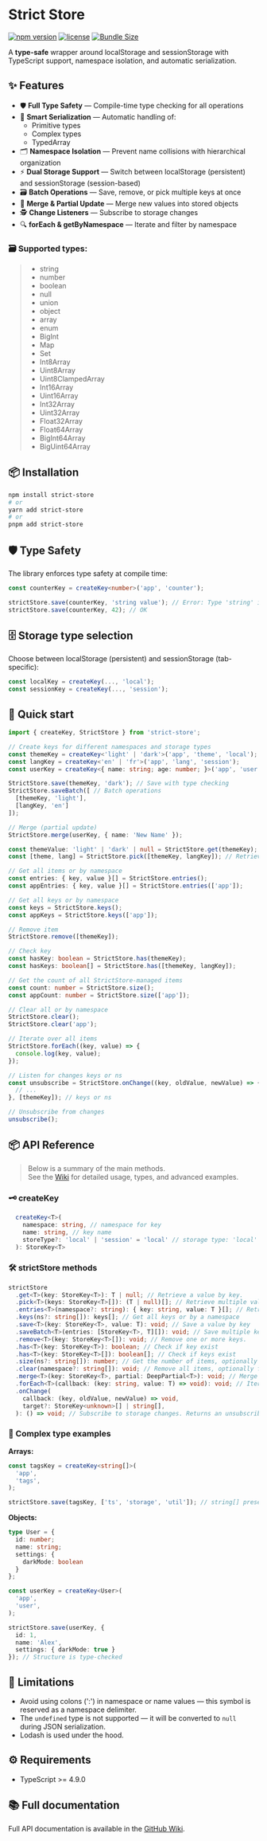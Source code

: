 # Strict Store

[![npm version](https://img.shields.io/npm/v/strict-store)](https://www.npmjs.com/package/strict-store)
[![license](https://img.shields.io/npm/l/strict-store?v=2)](https://github.com/Papaskas/strict-store/blob/main/LICENSE)
[![Bundle Size](https://img.shields.io/bundlephobia/min/strict-store)](https://bundlephobia.com/package/strict-store)

A **type-safe** wrapper around localStorage and sessionStorage with TypeScript support, namespace isolation, and automatic serialization.

## ✨ Features
- 🛡 **Full Type Safety** — Compile-time type checking for all operations
- 🧠 **Smart Serialization** — Automatic handling of:
    - Primitive types
    - Complex types
    - TypedArray
- 🗂 **Namespace Isolation** — Prevent name collisions with hierarchical organization
- ⚡ **Dual Storage Support** — Switch between localStorage (persistent) and sessionStorage (session-based)
- 🗃 **Batch Operations** — Save, remove, or pick multiple keys at once
- 🔄 **Merge & Partial Update** — Merge new values into stored objects
- 🕵️ **Change Listeners** — Subscribe to storage changes
- 🔍 **forEach & getByNamespace** — Iterate and filter by namespace

### 🗃️ Supported types:

> - string
> - number
> - boolean
> - null
> - union
> - object
> - array
> - enum
> - BigInt
> - Map
> - Set
> - Int8Array
> - Uint8Array
> - Uint8ClampedArray
> - Int16Array
> - Uint16Array
> - Int32Array
> - Uint32Array
> - Float32Array
> - Float64Array
> - BigInt64Array
> - BigUint64Array

## 📦 Installation

```bash
npm install strict-store
# or
yarn add strict-store
# or
pnpm add strict-store
```

## 🛡️ Type Safety

The library enforces type safety at compile time:

```typescript
const counterKey = createKey<number>('app', 'counter');

strictStore.save(counterKey, 'string value'); // Error: Type 'string' is not assignable to type 'number'
strictStore.save(counterKey, 42); // OK
```

## 🗄️ Storage type selection

Choose between localStorage (persistent) and sessionStorage (tab-specific):

```typescript
const localKey = createKey(..., 'local');
const sessionKey = createKey(..., 'session');
```

##  🚀 Quick start

```typescript
import { createKey, StrictStore } from 'strict-store';

// Create keys for different namespaces and storage types
const themeKey = createKey<'light' | 'dark'>('app', 'theme', 'local');
const langKey = createKey<'en' | 'fr'>('app', 'lang', 'session');
const userKey = createKey<{ name: string; age: number; }>('app', 'user', 'local');

StrictStore.save(themeKey, 'dark'); // Save with type checking
StrictStore.saveBatch([ // Batch operations
  [themeKey, 'light'],
  [langKey, 'en']
]);

// Merge (partial update)
StrictStore.merge(userKey, { name: 'New Name' });

const themeValue: 'light' | 'dark' | null = StrictStore.get(themeKey); // Retrieve with correct type inference
const [theme, lang] = StrictStore.pick([themeKey, langKey]); // Retrieve batch of values

// Get all items or by namespace
const entries: { key, value }[] = StrictStore.entries();
const appEntries: { key, value }[] = StrictStore.entries(['app']);

// Get all keys or by namespace
const keys = StrictStore.keys();
const appKeys = StrictStore.keys(['app']);

// Remove item
StrictStore.remove([themeKey]);

// Check key
const hasKey: boolean = StrictStore.has(themeKey);
const hasKeys: boolean[] = StrictStore.has([themeKey, langKey]);

// Get the count of all StrictStore-managed items
const count: number = StrictStore.size();
const appCount: number = StrictStore.size(['app']);

// Clear all or by namespace
StrictStore.clear();
StrictStore.clear('app');

// Iterate over all items
StrictStore.forEach((key, value) => {
  console.log(key, value);
});

// Listen for changes keys or ns
const unsubscribe = StrictStore.onChange((key, oldValue, newValue) => {
  // ...
}, [themeKey]); // keys or ns

// Unsubscribe from changes
unsubscribe();
```

## 📦 API Reference

> Below is a summary of the main methods.  
> See the [Wiki](https://github.com/Papaskas/strict-store/wiki) for detailed usage, types, and advanced examples.

### 🗝️ createKey
```typescript
  createKey<T>(
    namespace: string, // namespace for key
    name: string, // key name
    storeType?: 'local' | 'session' = 'local' // storage type: 'local' (default) or 'session'
  ): StoreKey<T>
```

### 🛠️ strictStore methods
```typescript
strictStore
  .get<T>(key: StoreKey<T>): T | null; // Retrieve a value by key.
  .pick<T>(keys: StoreKey<T>[]): (T | null)[]; // Retrieve multiple values by keys.
  .entries<T>(namespace?: string): { key: string, value: T }[]; // Retrieve all items or by namespace
  .keys(ns?: string[]): keys[]; // Get all keys or by a namespace
  .save<T>(key: StoreKey<T>, value: T): void; // Save a value by key
  .saveBatch<T>(entries: [StoreKey<T>, T][]): void; // Save multiple key-value pairs at once
  .remove<T>(key: StoreKey<T>[]): void; // Remove one or more keys.
  .has<T>(key: StoreKey<T>): boolean; // Check if key exist
  .has<T>(key: StoreKey<T>[]): boolean[]; // Check if keys exist
  .size(ns?: string[]): number; // Get the number of items, optionally filtered by namespace
  .clear(namespace?: string[]): void; // Remove all items, optionally filtered by namespace
  .merge<T>(key: StoreKey<T>, partial: DeepPartial<T>): void; // Merge a partial object into an existing stored object
  .forEach<T>(callback: (key: string, value: T) => void): void; // Iterate over all key-value pairs, optionally filtered by namespace
  .onChange(
    callback: (key, oldValue, newValue) => void,
    target?: StoreKey<unknown>[] | string[],
  ): () => void; // Subscribe to storage changes. Returns an unsubscribe function.
```

### 🧩 Complex type examples

**Arrays:**

```typescript
const tagsKey = createKey<string[]>(
  'app', 
  'tags',
);

strictStore.save(tagsKey, ['ts', 'storage', 'util']); // string[] preserved
```

**Objects:**
```typescript
type User = {
  id: number;
  name: string;
  settings: {
    darkMode: boolean
  }
};

const userKey = createKey<User>(
  'app',
  'user',
);

strictStore.save(userKey, {
  id: 1,
  name: 'Alex',
  settings: { darkMode: true }
}); // Structure is type-checked
```

## 🚧 Limitations

- Avoid using colons (':') in namespace or name values — this symbol is reserved as a namespace delimiter.
- The `undefined` type is not supported — it will be converted to `null` during JSON serialization.
- Lodash is used under the hood.

## ⚙️ Requirements
- TypeScript >= 4.9.0

## 📚 Full documentation

Full API documentation is available in the [GitHub Wiki](https://github.com/Papaskas/strict-store/wiki).
